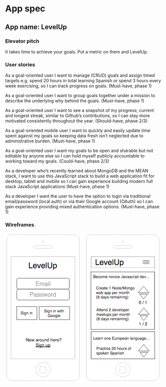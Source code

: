 # App spec
## App name: LevelUp
### Elevator pitch
It takes time to achieve your goals. Put a metric on them and LevelUp.

### User stories
As a goal-oriented user I want to manage (CRUD) goals and assign timed targets e.g. spend 20 hours in total learning Spanish or spend 3 hours every week exercising, so I can track progress on goals. (Must-have, phase 1)

As a goal-oriented user I want to group goals together under a mission to describe the underlying why behind the goals. (Must-have, phase 1)

As a goal-oriented user I want to see a snapshot of my progress; current and longest streak, similar to Github’s contributions, so I can stay more motivated consistently throughout the year. (Should-have, phase 2/3)

As a goal-oriented mobile user I want to quickly and easily update time spent against my goals so keeping data fresh isn’t neglected due to administrative burden. (Must-have, phase 1)

As a goal-oriented user I want my goals to be open and sharable but not editable by anyone else so I can hold myself publicly accountable to working toward my goals. (Could-have, phase 2/3)

As a developer who’s recently learned about MongoDB and the MEAN stack, I want to use this JavaScript stack to build a web application fit for desktop, tablet and mobile so I can gain experience building modern full stack JavaScript applications (Must-have, phase 1)

As a developer I want the user to have the option to login via traditional email/password (local auth) or via their Google account (OAuth) so I can gain experience providing mixed authentication options. (Must-have, phase 1)

### Wireframes

![alt text](https://github.com/kunal-mandalia/Adventures-in-the-modern-web/blob/master/LevelUp/images/wireframe1.png "Login and home screens")


